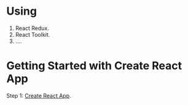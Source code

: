 # Using

1. React Redux.
2. React Toolkit.
3. ....

# Getting Started with Create React App

Step 1: [Create React App](https://github.com/facebook/create-react-app).
